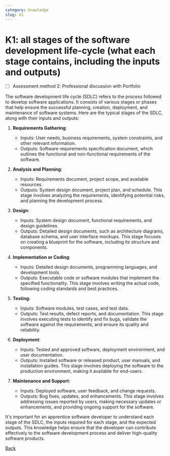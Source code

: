 ```yaml
---
category: knowledge
slug: k1
---
```


# K1: all stages of the software development life-cycle (what each stage contains, including the inputs and outputs)

- [ ] Assessment method 2: Professional discussion with Portfolio

The software development life cycle (SDLC) refers to the process followed to develop software applications. It consists of various stages or phases that help ensure the successful planning, creation, deployment, and maintenance of software systems. Here are the typical stages of the SDLC, along with their inputs and outputs:

1. **Requirements Gathering**:

   - Inputs: User needs, business requirements, system constraints, and other relevant information.
   - Outputs: Software requirements specification document, which outlines the functional and non-functional requirements of the software.

2. **Analysis and Planning**:

   - Inputs: Requirements document, project scope, and available resources.
   - Outputs: System design document, project plan, and schedule. This stage involves analyzing the requirements, identifying potential risks, and planning the development process.

3. **Design**:

   - Inputs: System design document, functional requirements, and design guidelines.
   - Outputs: Detailed design documents, such as architecture diagrams, database schema, and user interface mockups. This stage focuses on creating a blueprint for the software, including its structure and components.

4. **Implementation or Coding**:

   - Inputs: Detailed design documents, programming languages, and development tools.
   - Outputs: Executable code or software modules that implement the specified functionality. This stage involves writing the actual code, following coding standards and best practices.

5. **Testing**:

   - Inputs: Software modules, test cases, and test data.
   - Outputs: Test results, defect reports, and documentation. This stage involves executing tests to identify and fix bugs, validate the software against the requirements, and ensure its quality and reliability.

6. **Deployment**:

   - Inputs: Tested and approved software, deployment environment, and user documentation.
   - Outputs: Installed software or released product, user manuals, and installation guides. This stage involves deploying the software to the production environment, making it available for end-users.

7. **Maintenance and Support**:
   - Inputs: Deployed software, user feedback, and change requests.
   - Outputs: Bug fixes, updates, and enhancements. This stage involves addressing issues reported by users, making necessary updates or enhancements, and providing ongoing support for the software.

It's important for an apprentice software developer to understand each stage of the SDLC, the inputs required for each stage, and the expected outputs. This knowledge helps ensure that the developer can contribute effectively to the software development process and deliver high-quality software products.

[Back](../README.md)
